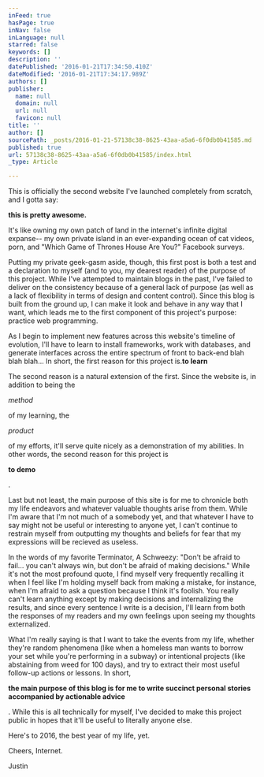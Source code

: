 ```yaml
---
inFeed: true
hasPage: true
inNav: false
inLanguage: null
starred: false
keywords: []
description: ''
datePublished: '2016-01-21T17:34:50.410Z'
dateModified: '2016-01-21T17:34:17.989Z'
authors: []
publisher:
  name: null
  domain: null
  url: null
  favicon: null
title: ''
author: []
sourcePath: _posts/2016-01-21-57138c38-8625-43aa-a5a6-6f0db0b41585.md
published: true
url: 57138c38-8625-43aa-a5a6-6f0db0b41585/index.html
_type: Article

---
```

This is officially the second website I've launched completely from scratch, and I gotta say:

**this is pretty awesome.**

It's like owning my own patch of land in the internet's infinite digital expanse-- my own private island in an ever-expanding ocean of cat videos, porn, and "Which Game of Thrones House Are You?" Facebook surveys.

Putting my private geek-gasm aside, though, this first post is both a test and a declaration to myself (and to you, my dearest reader) of the purpose of this project. While I've attempted to maintain blogs in the past, I've failed to deliver on the consistency because of a general lack of purpose (as well as a lack of flexibility in terms of design and content control). Since this blog is built from the ground up, I can make it look and behave in any way that I want, which leads me to the first component of this project's purpose: practice web programming.

As I begin to implement new features across this website's timeline of evolution, I'll have to learn to install frameworks, work with databases, and generate interfaces across the entire spectrum of front to back-end blah blah blah... In short, the first reason for this project is.**to learn**

The second reason is a natural extension of the first. Since the website is, in addition to being the

_method_

of my learning, the

_product_

of my efforts, it'll serve quite nicely as a demonstration of my abilities. In other words, the second reason for this project is

**to demo**

.

Last but not least, the main purpose of this site is for me to chronicle both my life endeavors and whatever valuable thoughts arise from them. While I'm aware that I'm not much of a somebody yet, and that whatever I have to say might not be useful or interesting to anyone yet, I can't continue to restrain myself from outputting my thoughts and beliefs for fear that my expressions will be recieved as useless.

In the words of my favorite Terminator, A Schweezy: "Don't be afraid to fail... you can't always win, but don't be afraid of making decisions." While it's not the most profound quote, I find myself very frequently recalling it when I feel like I'm holding myself back from making a mistake, for instance, when I'm afraid to ask a question because I think it's foolish. You really can't learn anything except by making decisions and internalizing the results, and since every sentence I write is a decision, I'll learn from both the responses of my readers and my own feelings upon seeing my thoughts externalized.

What I'm really saying is that I want to take the events from my life, whether they're random phenomena (like when a homeless man wants to borrow your set while you're performing in a subway) or intentional projects (like abstaining from weed for 100 days), and try to extract their most useful follow-up actions or lessons. In short,

**the main purpose of this blog is for me to write succinct personal stories accompanied by actionable advice**

. While this is all technically for myself, I've decided to make this project public in hopes that it'll be useful to literally anyone else.

Here's to 2016, the best year of my life, yet.

Cheers, Internet.

Justin